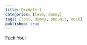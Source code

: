 ```yaml
---
title: Example-1
categories: [love, dummy]
tags: [test, dummy, phpunit, mock]
published: true
---
```


Fuck You!